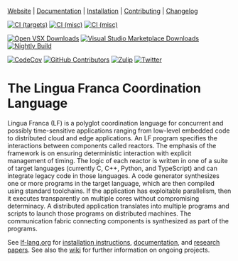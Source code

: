 [Website](https://lf-lang.org/) |
[Documentation](https://www.lf-lang.org/docs/) |
[Installation](https://www.lf-lang.org/docs/installation) |
[Contributing](CONTRIBUTING.md) |
[Changelog](CHANGELOG.md)

[![CI (targets)](https://github.com/lf-lang/lingua-franca/actions/workflows/all-targets.yml/badge.svg)](https://github.com/lf-lang/lingua-franca/actions/workflows/all-targets.yml?query=branch%3Amaster)
[![CI (misc)](https://github.com/lf-lang/lingua-franca/actions/workflows/all-misc.yml/badge.svg)](https://github.com/lf-lang/lingua-franca/actions/workflows/all-misc.yml?query=branch%3Amaster)
[![CI (misc)](https://github.com/lf-lang/lingua-franca/actions/workflows/all-embedded.yml/badge.svg)]([https://github.com/lf-lang/lingua-franca/actions/](https://github.com/lf-lang/lingua-franca/actions/workflows/all-embedded.yml?query=branch%3Amaster))

[![Open VSX Downloads](https://img.shields.io/open-vsx/dt/lf-lang/vscode-lingua-franca?label=Open%20VSX%20Registry%20%E2%A4%93)](https://open-vsx.org/extension/lf-lang/vscode-lingua-franca)
[![Visual Studio Marketplace Downloads](https://img.shields.io/visual-studio-marketplace/d/lf-lang.vscode-lingua-franca?label=VS%20Marketplace%20%E2%A4%93)](https://marketplace.visualstudio.com/items?itemName=lf-lang.vscode-lingua-franca)
[![Nightly Build](https://github.com/lf-lang/lingua-franca/actions/workflows/nightly-build.yml/badge.svg)](https://github.com/lf-lang/lingua-franca/releases/tag/nightly)

[![CodeCov](https://codecov.io/gh/lf-lang/lingua-franca/branch/master/graph/badge.svg?token=b7LrpihI5a)](https://codecov.io/gh/lf-lang/lingua-franca)
[![GitHub Contributors](https://img.shields.io/github/contributors/lf-lang/lingua-franca)](https://github.com/lf-lang/lingua-franca/graphs/contributors)
[![Zulip](https://img.shields.io/badge/chat-zulip-informational)](https://lf-lang.zulipchat.com)
[![Twitter](https://img.shields.io/twitter/follow/thelflang.svg?style=social&logo=twitter)](https://twitter.com/thelflang)


# The Lingua Franca Coordination Language

Lingua Franca (LF) is a polyglot coordination language for concurrent and possibly time-sensitive applications ranging from low-level embedded code to distributed cloud and edge applications. An LF program specifies the interactions between components called reactors. The emphasis of the framework is on ensuring deterministic interaction with explicit management of timing. The logic of each reactor is written in one of a suite of target languages (currently C, C++, Python, and TypeScript) and can integrate legacy code in those languages. A code generator synthesizes one or more programs in the target language, which are then compiled using standard toolchains. If the application has exploitable parallelism, then it executes transparently on multiple cores without compromising determinacy. A distributed application translates into multiple programs and scripts to launch those programs on distributed machines. The communication fabric connecting components is synthesized as part of the programs.

See [lf-lang.org](https://lf-lang.org) for [installation instructions](https://www.lf-lang.org/docs/installation), [documentation](https://www.lf-lang.org/docs/), and [research papers](https://www.lf-lang.org/research/). See also the [wiki](https://github.com/lf-lang/lingua-franca/wiki/) for further information on ongoing projects.
